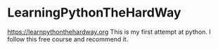# LearningPythonTheHardWay
https://learnpythonthehardway.org
This is my first attempt at python. I follow this free course and recommend it.
